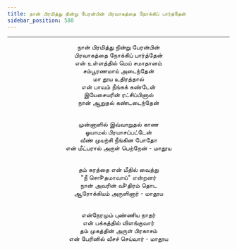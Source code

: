 ```yaml
---
title: நான் பிரமித்து நின்று பேரன்பின் பிரவாகத்தை நோக்கிப் பார்த்தேன்
sidebar_position: 580
---
```


---
<center>
நான் பிரமித்து நின்று பேரன்பின்<br/>
பிரவாகத்தை நோக்கிப் பார்த்தேன்<br/>
என் உள்ளத்தில் மெய் சமாதானம்<br/>
சம்பூரணமாய் அடைந்தேன்<br/>
மா தூய உதிரத்தால்<br/>
என் பாவம் நீங்கக் கண்டேன்<br/>
இயேசையரின் ரட்சிப்பினால்<br/>
நான் ஆறுதல் கண்டடைந்தேன்<br/><br/>

முன்னாளில் இவ்வாறுதல் காண<br/>
ஓயாமல் பிரயாசப்பட்டேன்<br/>
வீண் முயற்சி நீங்கின போதோ<br/>
என் மீட்பரால் அருள் பெற்றேன்            - மாதூய<br/><br/>

தம் கரத்தை என் மீதில் வைத்து<br/>
"நீ சொÞதமாவாய்" என்றனர்<br/>
நான் அவரின் வÞதிரம் தொட<br/>
ஆரோக்கியம் அருளினார்                - மாதூய<br/><br/>

என்நேரமும் புண்ணிய நாதர்<br/>
என் பக்கத்தில் விளங்குவார்<br/>
தம் முகத்தின் அருள் பிரகாசம்<br/>
என் பேரினில் வீசச் செய்வார்            - மாதூய
</center>